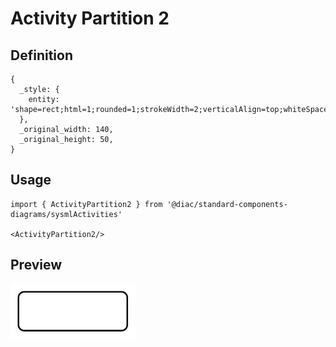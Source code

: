 # Activity Partition 2

## Definition

```
{
  _style: { 
    entity: 'shape=rect;html=1;rounded=1;strokeWidth=2;verticalAlign=top;whiteSpace=wrap;align=center;',
  },
  _original_width: 140,
  _original_height: 50,
}
```

## Usage

```
import { ActivityPartition2 } from '@diac/standard-components-diagrams/sysmlActivities'

<ActivityPartition2/>
```

## Preview

<img src="./activity-partition-2.png" width="200"/>

